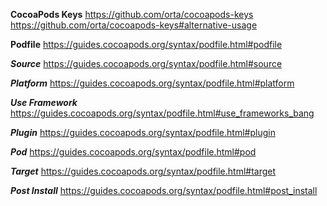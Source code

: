 **CocoaPods Keys**
https://github.com/orta/cocoapods-keys
https://github.com/orta/cocoapods-keys#alternative-usage

**Podfile**
https://guides.cocoapods.org/syntax/podfile.html#podfile

***Source***
https://guides.cocoapods.org/syntax/podfile.html#source

***Platform***
https://guides.cocoapods.org/syntax/podfile.html#platform

***Use Framework***
https://guides.cocoapods.org/syntax/podfile.html#use_frameworks_bang

***Plugin***
https://guides.cocoapods.org/syntax/podfile.html#plugin

***Pod***
https://guides.cocoapods.org/syntax/podfile.html#pod

***Target***
https://guides.cocoapods.org/syntax/podfile.html#target

***Post Install***
https://guides.cocoapods.org/syntax/podfile.html#post_install

